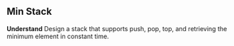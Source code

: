 ## Min Stack
**Understand**
Design a stack that supports push, pop, top, and retrieving the minimum element in constant time.

